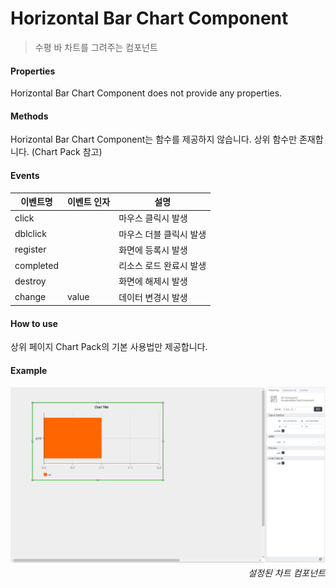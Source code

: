 # Horizontal Bar Chart Component
> 수평 바 차트를 그려주는 컴포넌트

#### Properties
Horizontal Bar Chart Component does not provide any properties.

#### Methods
Horizontal Bar Chart Component는 함수를 제공하지 않습니다. 상위 함수만 존재합니다. (Chart Pack 참고)

#### Events
|이벤트명|이벤트 인자|설명|
|---|---|---|
|click||마우스 클릭시 발생|
|dblclick||마우스 더블 클릭시 발생|
|register||화면에 등록시 발생|
|completed||리소스 로드 완료시 발생|
|destroy||화면에 해제시 발생|
|change|value|데이터 변경시 발생|

#### How to use

상위 페이지 Chart Pack의 기본 사용법만 제공합니다.

#### Example

![gras](./images/horizontal_bar.png)
<p align="right" style="margin-top: -.85em;font-style: italic;">설정된 차트 컴포넌트</p>
